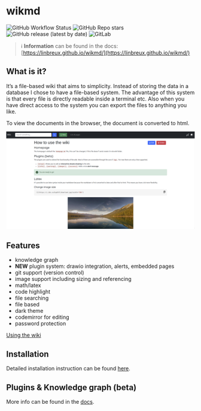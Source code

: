 # wikmd 
![GitHub Workflow Status](https://img.shields.io/github/actions/workflow/status/linbreux/wikmd/docker.yml?style=flat-square) ![GitHub Repo stars](https://img.shields.io/github/stars/linbreux/wikmd?style=flat-square) ![GitHub release (latest by date)](https://img.shields.io/github/v/release/linbreux/wikmd?style=flat-square) ![GitLab](https://img.shields.io/gitlab/license/linbreux/wikmd?style=flat-square)
> :information_source: **Information** can be found in the docs: [https://linbreux.github.io/wikmd/](https://linbreux.github.io/wikmd/)

## What is it?
It’s a file-based wiki that aims to simplicity. Instead of storing the data in a database I chose to have a file-based system. The advantage of this system is that every file is directly readable inside a terminal etc. Also when you have direct access to the system you can export the files to anything you like.

To view the documents in the browser, the document is converted to html.

![preview](src/wikmd/static/images/readme-img.png)

## Features

- knowledge graph
- **NEW** plugin system: drawio integration, alerts, embedded pages
- git support (version control)
- image support including sizing and referencing
- math/latex
- code highlight
- file searching
- file based
- dark theme
- codemirror for editing
- password protection


[Using the wiki](https://linbreux.github.io/wikmd/Using%20the%20wiki.html)


## Installation

Detailed installation instruction can be found [here](https://linbreux.github.io/wikmd/installation.html).

## Plugins & Knowledge graph (beta)

More info can be found in the [docs](https://linbreux.github.io/wikmd/knowledge%20graph.html).

